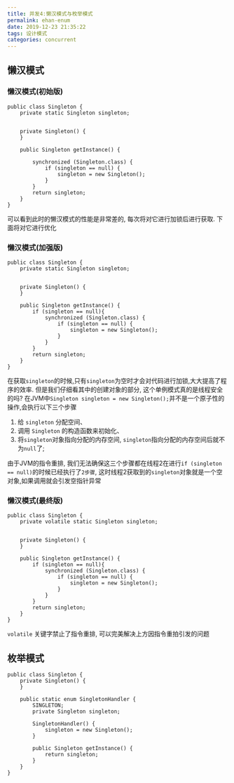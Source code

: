```yaml
---
title: 并发4:懒汉模式与枚举模式
permalink: ehan-enum
date: 2019-12-23 21:35:22
tags: 设计模式
categories: concurrent
---
```

## 懒汉模式
### 懒汉模式(初始版)
```
public class Singleton {
    private static Singleton singleton;


    private Singleton() {
    }

    public Singleton getInstance() {

        synchronized (Singleton.class) {
            if (singleton == null) {
                singleton = new Singleton();
            }
        }
        return singleton;
    }
}
```
可以看到此时的懒汉模式的性能是非常差的, 每次将对它进行加锁后进行获取. 下面将对它进行优化

<!--more-->

### 懒汉模式(加强版)
```
public class Singleton {
    private static Singleton singleton;


    private Singleton() {
    }

    public Singleton getInstance() {
        if (singleton == null){
            synchronized (Singleton.class) {
                if (singleton == null) {
                    singleton = new Singleton();
                }
            }
        }
        return singleton;
    }
}
```
在获取`singleton`的时候,只有`singleton`为空时才会对代码进行加锁,大大提高了程序的效率.
但是我们仔细看其中的创建对象的部分, 这个单例模式真的是线程安全的吗?
在JVM中`Singleton singleton = new Singleton();`并不是一个原子性的操作,会执行以下三个步骤
1. 给 `singleton` 分配空间、
2. 调用 `Singleton` 的构造函数来初始化、
3. 将`singleton`对象指向分配的内存空间, `singleton`指向分配的内存空间后就不为`null`了;

由于JVM的指令重排, 我们无法确保这三个步骤都在线程2在进行`if (singleton == null)`的时候已经执行了`2步骤`, 这时线程2获取到的`singleton`对象就是一个空对象,如果调用就会引发空指针异常

### 懒汉模式(最终版)

```
public class Singleton {
    private volatile static Singleton singleton;


    private Singleton() {
    }

    public Singleton getInstance() {
        if (singleton == null){
            synchronized (Singleton.class) {
                if (singleton == null) {
                    singleton = new Singleton();
                }
            }
        }
        return singleton;
    }
}
```
`volatile` 关键字禁止了指令重排, 可以完美解决上方因指令重拍引发的问题

## 枚举模式
```
public class Singleton {
    private Singleton() {
    }

    public static enum SingletonHandler {
        SINGLETON;
        private Singleton singleton;

        SingletonHandler() {
            singleton = new Singleton();
        }

        public Singleton getInstance() {
            return singleton;
        }
    }
}
```